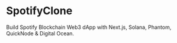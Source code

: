 # SpotifyClone
Build Spotify Blockchain Web3 dApp with Next.js, Solana, Phantom, QuickNode &amp; Digital Ocean.
